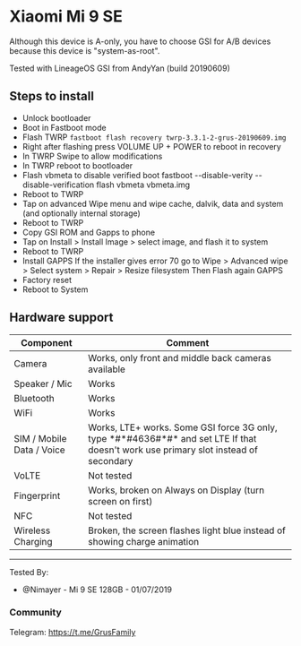 # Xiaomi Mi 9 SE

Although this device is A-only, you have to choose GSI for A/B devices because this device is "system-as-root".

Tested with LineageOS GSI from AndyYan (build 20190609)

## Steps to install
- Unlock bootloader
- Boot in Fastboot mode
- Flash TWRP
`fastboot flash recovery twrp-3.3.1-2-grus-20190609.img`
- Right after flashing press VOLUME UP + POWER to reboot in recovery
- In TWRP Swipe to allow modifications
- In TWRP reboot to bootloader
- Flash vbmeta to disable verified boot
fastboot --disable-verity --disable-verification flash vbmeta vbmeta.img
- Reboot to TWRP
- Tap on advanced Wipe menu and wipe cache, dalvik, data and system (and optionally internal storage)
- Reboot to TWRP
- Copy GSI ROM and Gapps to phone
- Tap on Install > Install Image > select image, and flash it to system
- Reboot to TWRP
- Install GAPPS
If the installer gives error 70 go to Wipe > Advanced wipe > Select system > Repair > Resize filesystem
Then Flash again GAPPS
- Factory reset
- Reboot to System

## Hardware support

| Component                 |      Comment                                              |
|---------------------------|-----------------------------------------------------------|
| Camera                    | Works, only front and middle back cameras available                                  |
| Speaker / Mic             | Works                                                   |
| Bluetooth                 | Works                                                    |
| WiFi                      | Works                                                    |
| SIM / Mobile Data / Voice |    Works, LTE+ works. Some GSI force 3G only, type \*#\*#4636#\*#\* and set LTE If that doesn't work use primary slot instead of secondary                                                 |
| VoLTE                     | Not tested                                                    |
| Fingerprint               | Works, broken on Always on Display (turn screen on first)                                                    |
| NFC                       | Not tested                                                    |
| Wireless Charging          | Broken, the screen flashes light blue instead of showing charge animation                   |
---

Tested By: 
- @Nimayer - Mi 9 SE 128GB - 01/07/2019

### Community
Telegram: https://t.me/GrusFamily